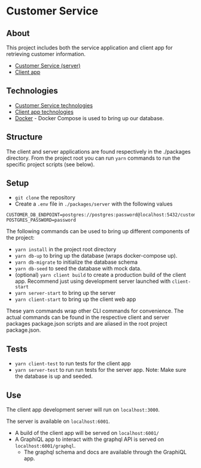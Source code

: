 # Customer Service

## About

This project includes both the service application and client app for retrieving customer information.

- [Customer Service (server)](packages/server/README.md)
- [Client app](packages/client/README.md)

## Technologies

- [Customer Service technologies](packages/server/README.md#Technologies)
- [Client app technologies](packages/client/README.md#Technologies")
- [Docker](https://docs.docker.com/compose/) - Docker Compose is used to bring up our database.

## Structure

The client and server applications are found respectively in the ./packages directory. From the project root you can run `yarn` commands to run the specific project scripts (see below).

## Setup

- `git clone` the repository
- Create a `.env` file in `./packages/server` with the following values

```
CUSTOMER_DB_ENDPOINT=postgres://postgres:password@localhost:5432/customerdb
POSTGRES_PASSWORD=password
```

The following commands can be used to bring up different components of the project:

- `yarn install` in the project root directory
- `yarn db-up` to bring up the database (wraps docker-compose up).
- `yarn db-migrate` to initialize the database schema
- `yarn db-seed` to seed the database with mock data.
- (optional) `yarn client build` to create a production build of the client app. Recommend just using development server launched with `client-start`
- `yarn server-start` to bring up the server
- `yarn client-start` to bring up the client web app

These yarn commands wrap other CLI commands for convenience. The actual commands can be found in the respective client and server packages package.json scripts and are aliased in the root project package.json.

## Tests

- `yarn client-test` to run tests for the client app
- `yarn server-test` to run run tests for the server app. Note: Make sure the database is up and seeded.

## Use

The client app development server will run on `localhost:3000`.

The server is available on `localhost:6001`.

- A build of the client app will be served on `localhost:6001/`
- A GraphiQL app to interact with the graphql API is served on `localhost:6001/graphql`.
  - The graphql schema and docs are available through the GraphiQL app.
